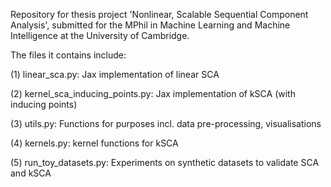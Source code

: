 Repository for thesis project 'Nonlinear, Scalable Sequential Component Analysis', submitted for the MPhil in Machine Learning and Machine Intelligence at the University of Cambridge.

The files it contains include:

(1) linear_sca.py: Jax implementation of linear SCA

(2) kernel_sca_inducing_points.py: Jax implementation of kSCA (with inducing points)

(3) utils.py: Functions for purposes incl. data pre-processing, visualisations

(4) kernels.py: kernel functions for kSCA

(5) run_toy_datasets.py: Experiments on synthetic datasets to validate SCA and kSCA
